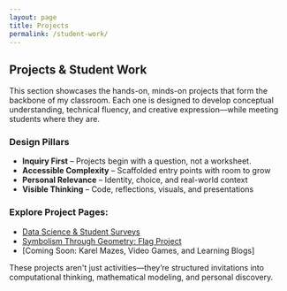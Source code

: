 ```yaml
---
layout: page
title: Projects
permalink: /student-work/
---
```


## Projects & Student Work

This section showcases the hands-on, minds-on projects that form the backbone of my classroom. Each one is designed to develop conceptual understanding, technical fluency, and creative expression—while meeting students where they are.

### Design Pillars
- **Inquiry First** – Projects begin with a question, not a worksheet.
- **Accessible Complexity** – Scaffolded entry points with room to grow
- **Personal Relevance** – Identity, choice, and real-world context
- **Visible Thinking** – Code, reflections, visuals, and presentations

### Explore Project Pages:
- [Data Science & Student Surveys](/projects/data-science/)
- [Symbolism Through Geometry: Flag Project](/projects/flag-project/)
- [Coming Soon: Karel Mazes, Video Games, and Learning Blogs]

These projects aren't just activities—they’re structured invitations into computational thinking, mathematical modeling, and personal discovery.

